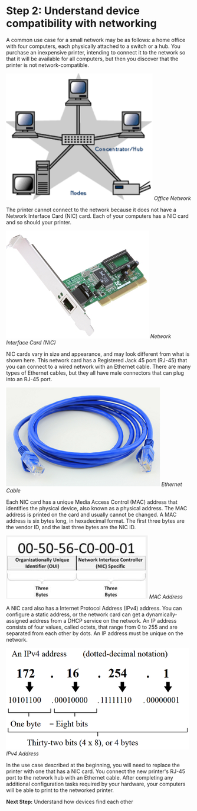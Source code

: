 
# Step 2: Understand device compatibility with networking

A common use case for a small network may be as follows: a home office with four computers, each physically attached to a switch or a hub. You purchase an inexpensive printer, intending to connect it to the network so that it will be available for all computers, but then you discover that the printer is not network-compatible.

![](assets/images/office-network.png)
*Office Network*

The printer cannot connect to the network because it does not have a Network Interface Card (NIC) card. Each of your computers has a NIC card and so should your printer.

![](assets/images/nic-card.png)
*Network Interface Card (NIC)*

NIC cards vary in size and appearance, and may look different from what is shown here. This network card has a Registered Jack 45 port (RJ-45) that you can connect to a wired network with an Ethernet cable. There are many types of Ethernet cables, but they all have male connectors that can plug into an RJ-45 port.

![](assets/images/ethernet-cable.png)
*Ethernet Cable*

Each NIC card has a unique Media Access Control (MAC) address that identifies the physical device, also known as a physical address. The MAC address is printed on the card and usually cannot be changed. A MAC address is six bytes long, in hexadecimal format. The first three bytes are the vendor ID, and the last three bytes are the NIC ID.

![](assets/images/mac-address.png)
*MAC Address*

A NIC card also has a Internet Protocol Address (IPv4) address. You can configure a static address, or the network card can get a dynamically-assigned address from a DHCP service on the network. An IP address consists of four values, called octets, that range from 0 to 255 and are separated from each other by dots. An IP address must be unique on the network.

![](assets/images/ipv4-address.png)
*IPv4 Address*

In the use case described at the beginning, you will need to replace the printer with one that has a NIC card. You connect the new printer's RJ-45 port to the network hub with an Ethernet cable. After completing any additional configuration tasks required by your hardware, your computers will be able to print to the networked printer.

**Next Step:**  Understand how devices find each other
